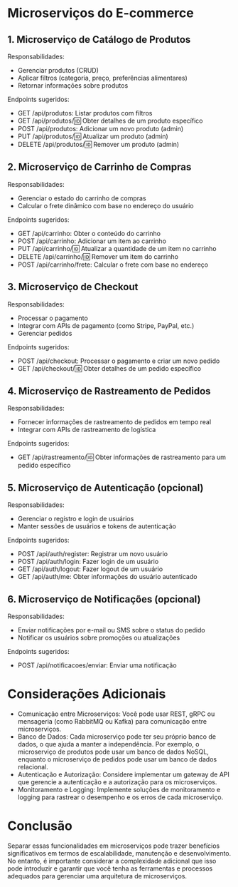 # Microserviços do E-commerce
## 1. Microserviço de Catálogo de Produtos

Responsabilidades:

* Gerenciar produtos (CRUD)
* Aplicar filtros (categoria, preço, preferências alimentares)
* Retornar informações sobre produtos

Endpoints sugeridos:

* GET /api/produtos: Listar produtos com filtros
* GET /api/produtos/:id: Obter detalhes de um produto específico
* POST /api/produtos: Adicionar um novo produto (admin)
* PUT /api/produtos/:id: Atualizar um produto (admin)
* DELETE /api/produtos/:id: Remover um produto (admin)

## 2. Microserviço de Carrinho de Compras

Responsabilidades:

* Gerenciar o estado do carrinho de compras
* Calcular o frete dinâmico com base no endereço do usuário

Endpoints sugeridos:

* GET /api/carrinho: Obter o conteúdo do carrinho
* POST /api/carrinho: Adicionar um item ao carrinho
* PUT /api/carrinho/:id: Atualizar a quantidade de um item no carrinho
* DELETE /api/carrinho/:id: Remover um item do carrinho
* POST /api/carrinho/frete: Calcular o frete com base no endereço

## 3. Microserviço de Checkout

Responsabilidades:

* Processar o pagamento
* Integrar com APIs de pagamento (como Stripe, PayPal, etc.)
* Gerenciar pedidos

Endpoints sugeridos:

* POST /api/checkout: Processar o pagamento e criar um novo pedido
* GET /api/checkout/:id: Obter detalhes de um pedido específico

## 4. Microserviço de Rastreamento de Pedidos

Responsabilidades:

* Fornecer informações de rastreamento de pedidos em tempo real
* Integrar com APIs de rastreamento de logística

Endpoints sugeridos:

* GET /api/rastreamento/:id: Obter informações de rastreamento para um pedido específico

## 5. Microserviço de Autenticação (opcional)

Responsabilidades:

* Gerenciar o registro e login de usuários
* Manter sessões de usuários e tokens de autenticação

Endpoints sugeridos:

* POST /api/auth/register: Registrar um novo usuário
* POST /api/auth/login: Fazer login de um usuário
* GET /api/auth/logout: Fazer logout de um usuário
* GET /api/auth/me: Obter informações do usuário autenticado

## 6. Microserviço de Notificações (opcional)

Responsabilidades:

* Enviar notificações por e-mail ou SMS sobre o status do pedido
* Notificar os usuários sobre promoções ou atualizações

Endpoints sugeridos:

* POST /api/notificacoes/enviar: Enviar uma notificação

# Considerações Adicionais

* Comunicação entre Microserviços: Você pode usar REST, gRPC ou mensageria (como RabbitMQ ou Kafka) para comunicação entre microserviços.
* Banco de Dados: Cada microserviço pode ter seu próprio banco de dados, o que ajuda a manter a independência. Por exemplo, o microserviço de produtos pode usar um banco de dados NoSQL, enquanto o microserviço de pedidos pode usar um banco de dados relacional.
* Autenticação e Autorização: Considere implementar um gateway de API que gerencie a autenticação e a autorização para os microserviços.
* Monitoramento e Logging: Implemente soluções de monitoramento e logging para rastrear o desempenho e os erros de cada microserviço.

# Conclusão

Separar essas funcionalidades em microserviços pode trazer benefícios significativos em termos de escalabilidade, manutenção e desenvolvimento. No entanto, é importante considerar a complexidade adicional que isso pode introduzir e garantir que você tenha as ferramentas e processos adequados para gerenciar uma arquitetura de microserviços.